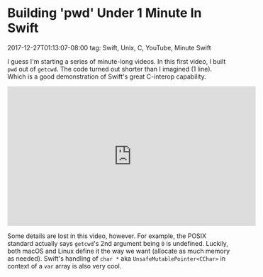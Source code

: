 # Building 'pwd' Under 1 Minute In Swift
2017-12-27T01:13:07-08:00
tag: Swift, Unix, C, YouTube, Minute Swift

I guess I'm starting a series of minute-long videos. In this first video, I built `pwd` out of `getcwd`. The
code turned out shorter than I imagined (1 line). Which is a good demonstration of Swift's great C-interop
capability.

<div class="video-container">
    <iframe width="560" height="315" src="https://www.youtube.com/embed/YR4MCcMnHrI" frameborder="0" gesture="media" allow="encrypted-media" allowfullscreen></iframe>
</div>

Some details are lost in this video, however. For example, the POSIX standard actually says `getcwd`'s 2nd
argument being `0` is undefined. Luckily, both macOS and Linux define it the way we want (allocate as much
memory as needed). Swift's handling of `char *` aka `UnsafeMutablePointer<CChar>` in context of a `var` array
is also very cool.
